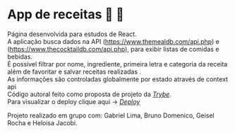 #  App de receitas :pizza: :tropical_drink:
Página desenvolvida para estudos de React.<br>
A aplicação busca dados na API (https://www.themealdb.com/api.php) e (https://www.thecocktaildb.com/api.php), para exibir listas de comidas e bebidas.<Br>
É possível filtrar por nome, ingrediente, primeira letra e categoria da receita além de favoritar e salvar receitas realizadas .<Br>
As informações são controladas globalmente por estado através de context api <Br>
Código autoral feito como proposta de projeto da _[Trybe](https://www.betrybe.com/)_. <Br>
Para visualizar o deploy clique aqui -> _[Deploy](https://recipe-app-chi-ten.vercel.app/)_

Projeto realizado em grupo com:
Gabriel Lima,
Bruno Domenico,
Geisel Rocha e
Heloisa Jacobi.


